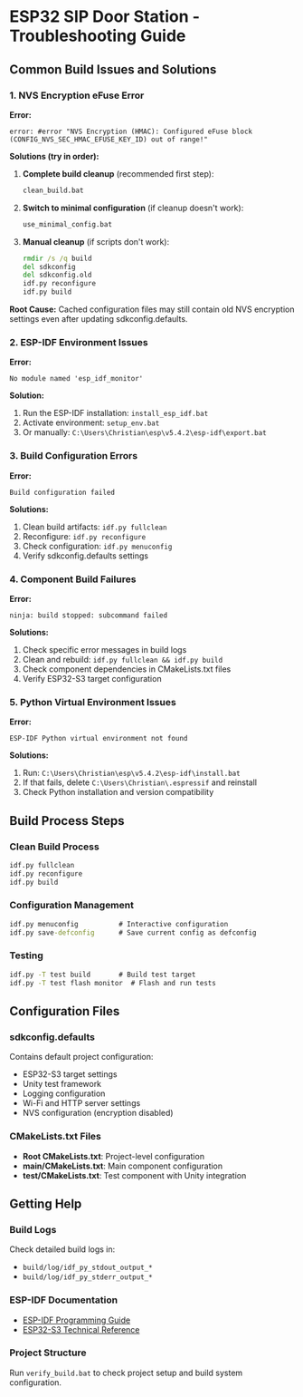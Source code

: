 # ESP32 SIP Door Station - Troubleshooting Guide

## Common Build Issues and Solutions

### 1. NVS Encryption eFuse Error

**Error:**
```
error: #error "NVS Encryption (HMAC): Configured eFuse block (CONFIG_NVS_SEC_HMAC_EFUSE_KEY_ID) out of range!"
```

**Solutions (try in order):**

1. **Complete build cleanup** (recommended first step):
   ```cmd
   clean_build.bat
   ```

2. **Switch to minimal configuration** (if cleanup doesn't work):
   ```cmd
   use_minimal_config.bat
   ```

3. **Manual cleanup** (if scripts don't work):
   ```cmd
   rmdir /s /q build
   del sdkconfig
   del sdkconfig.old
   idf.py reconfigure
   idf.py build
   ```

**Root Cause:** Cached configuration files may still contain old NVS encryption settings even after updating sdkconfig.defaults.

### 2. ESP-IDF Environment Issues

**Error:**
```
No module named 'esp_idf_monitor'
```

**Solution:**
1. Run the ESP-IDF installation: `install_esp_idf.bat`
2. Activate environment: `setup_env.bat`
3. Or manually: `C:\Users\Christian\esp\v5.4.2\esp-idf\export.bat`

### 3. Build Configuration Errors

**Error:**
```
Build configuration failed
```

**Solutions:**
1. Clean build artifacts: `idf.py fullclean`
2. Reconfigure: `idf.py reconfigure`
3. Check configuration: `idf.py menuconfig`
4. Verify sdkconfig.defaults settings

### 4. Component Build Failures

**Error:**
```
ninja: build stopped: subcommand failed
```

**Solutions:**
1. Check specific error messages in build logs
2. Clean and rebuild: `idf.py fullclean && idf.py build`
3. Check component dependencies in CMakeLists.txt files
4. Verify ESP32-S3 target configuration

### 5. Python Virtual Environment Issues

**Error:**
```
ESP-IDF Python virtual environment not found
```

**Solutions:**
1. Run: `C:\Users\Christian\esp\v5.4.2\esp-idf\install.bat`
2. If that fails, delete `C:\Users\Christian\.espressif` and reinstall
3. Check Python installation and version compatibility

## Build Process Steps

### Clean Build Process
```cmd
idf.py fullclean
idf.py reconfigure
idf.py build
```

### Configuration Management
```cmd
idf.py menuconfig          # Interactive configuration
idf.py save-defconfig      # Save current config as defconfig
```

### Testing
```cmd
idf.py -T test build       # Build test target
idf.py -T test flash monitor  # Flash and run tests
```

## Configuration Files

### sdkconfig.defaults
Contains default project configuration:
- ESP32-S3 target settings
- Unity test framework
- Logging configuration
- Wi-Fi and HTTP server settings
- NVS configuration (encryption disabled)

### CMakeLists.txt Files
- **Root CMakeLists.txt**: Project-level configuration
- **main/CMakeLists.txt**: Main component configuration
- **test/CMakeLists.txt**: Test component with Unity integration

## Getting Help

### Build Logs
Check detailed build logs in:
- `build/log/idf_py_stdout_output_*`
- `build/log/idf_py_stderr_output_*`

### ESP-IDF Documentation
- [ESP-IDF Programming Guide](https://docs.espressif.com/projects/esp-idf/en/v5.4.2/)
- [ESP32-S3 Technical Reference](https://www.espressif.com/sites/default/files/documentation/esp32-s3_technical_reference_manual_en.pdf)

### Project Structure
Run `verify_build.bat` to check project setup and build system configuration.